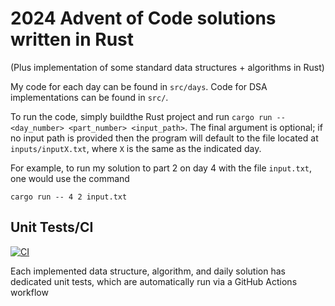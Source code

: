 # 2024 Advent of Code solutions written in Rust

(Plus implementation of some standard data structures + algorithms in Rust)

My code for each day can be found in `src/days`. Code for DSA implementations can be found in `src/`.

To run the code, simply buildthe Rust project and run `cargo run -- <day_number> <part_number> <input_path>`. The final argument is optional; if no input path is provided then the program will default to the file located at `inputs/inputX.txt`, where `X` is the same as the indicated day.

For example, to run my solution to part 2 on day 4 with the file `input.txt`, one would use the command
```
cargo run -- 4 2 input.txt
```

## Unit Tests/CI

[![CI](https://github.com/isaiahtx/Advent-of-Code-2024/actions/workflows/ci.yml/badge.svg)](https://github.com/isaiahtx/Advent-of-Code-2024/actions/workflows/ci.yml/)

Each implemented data structure, algorithm, and daily solution has dedicated unit tests, which are automatically run via a GitHub Actions workflow
